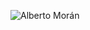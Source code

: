 ![Alberto Morán](https://github.com/user-attachments/assets/f918a598-4546-4cd5-9112-0cea376b75e6)

<!--
**AlbertoMoranCuenca/Alber![Alberto Morán](https://github.com/user-attachments/assets/f918a598-4546-4cd5-9112-0cea376b75e6)
toMoranCuenca** is a ✨ _special_ ✨ repository because its `README.md` (this file) appears on your GitHub profile.

Here are some ideas to get you started:

- 🔭 I’m currently working on ...
- 🌱 I’m currently learning ...
- 👯 I’m looking to collaborate on ...
- 🤔 I’m looking for help with ...
- 💬 Ask me about ...
- 📫 How to reach me: ...
- 😄 Pronouns: ...
- ⚡ Fun fact: ...
-->
